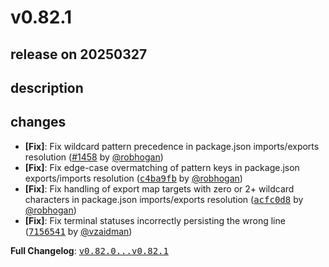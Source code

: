 # v0.82.1

## release on 20250327

## description

## changes

* <strong>[Fix]</strong>: Fix wildcard pattern precedence in package.json imports/exports resolution (<a class="issue-link js-issue-link" data-error-text="Failed to load title" data-id="2907361728" data-permission-text="Title is private" data-url="https://github.com/facebook/metro/issues/1458" data-hovercard-type="pull_request" data-hovercard-url="/facebook/metro/pull/1458/hovercard" href="https://github.com/facebook/metro/pull/1458">#1458</a> by <a class="user-mention notranslate" data-hovercard-type="user" data-hovercard-url="/users/robhogan/hovercard" data-octo-click="hovercard-link-click" data-octo-dimensions="link_type:self" href="https://github.com/robhogan">@robhogan</a>)
* <strong>[Fix]</strong>: Fix edge-case overmatching of pattern keys in package.json exports/imports resolution (<a class="commit-link" data-hovercard-type="commit" data-hovercard-url="https://github.com/facebook/metro/commit/c4ba9fb1fe9f2945ecfd0160cdfa7d536a8f08ac/hovercard" href="https://github.com/facebook/metro/commit/c4ba9fb1fe9f2945ecfd0160cdfa7d536a8f08ac"><tt>c4ba9fb</tt></a> by <a class="user-mention notranslate" data-hovercard-type="user" data-hovercard-url="/users/robhogan/hovercard" data-octo-click="hovercard-link-click" data-octo-dimensions="link_type:self" href="https://github.com/robhogan">@robhogan</a>)
* <strong>[Fix]</strong>: Fix handling of export map targets with zero or 2+ wildcard characters in package.json imports/exports resolution (<a class="commit-link" data-hovercard-type="commit" data-hovercard-url="https://github.com/facebook/metro/commit/acfc0d8e57ebe2b24ab256b44c99151b76e2c9d2/hovercard" href="https://github.com/facebook/metro/commit/acfc0d8e57ebe2b24ab256b44c99151b76e2c9d2"><tt>acfc0d8</tt></a> by <a class="user-mention notranslate" data-hovercard-type="user" data-hovercard-url="/users/robhogan/hovercard" data-octo-click="hovercard-link-click" data-octo-dimensions="link_type:self" href="https://github.com/robhogan">@robhogan</a>)
* <strong>[Fix]</strong>: Fix terminal statuses incorrectly persisting the wrong line (<a class="commit-link" data-hovercard-type="commit" data-hovercard-url="https://github.com/facebook/metro/commit/71565413f12addcf7130e6e0f8310d2a8c423e58/hovercard" href="https://github.com/facebook/metro/commit/71565413f12addcf7130e6e0f8310d2a8c423e58"><tt>7156541</tt></a> by <a class="user-mention notranslate" data-hovercard-type="user" data-hovercard-url="/users/vzaidman/hovercard" data-octo-click="hovercard-link-click" data-octo-dimensions="link_type:self" href="https://github.com/vzaidman">@vzaidman</a>)

<strong>Full Changelog</strong>: <a class="commit-link" href="https://github.com/facebook/metro/compare/v0.82.0...v0.82.1"><tt>v0.82.0...v0.82.1</tt></a>

